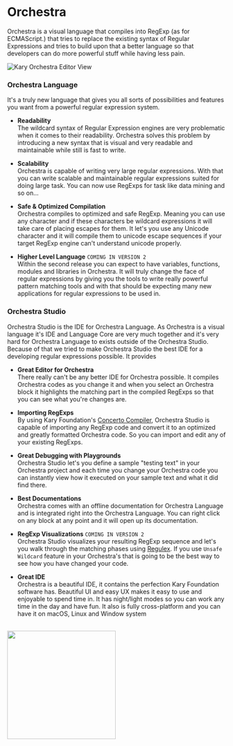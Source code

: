 # Orchestra
Orchestra is a visual language that compiles into RegExp (as for ECMAScript.) that tries to replace the existing syntax of Regular Expressions and tries to build upon that a better language so that developers can do more powerful stuff while having less pain.

![Kary Orchestra Editor View](https://cloud.githubusercontent.com/assets/2157285/18604069/2f72743e-7c8d-11e6-90a0-7aebc5555faf.png)


### Orchestra Language
It's a truly new language that gives you all sorts of possibilities and features you want from a powerful regular expression system.

- __Readability__<br> The wildcard syntax of Regular Expression engines are very problematic when it comes to their readability. Orchestra solves this problem by introducing a new syntax that is visual and very readable and maintainable while still is fast to write.

- __Scalability__<br> Orchestra is capable of writing very large regular expressions. With that you can write scalable and maintainable regular expressions suited for doing large task. You can now use RegExps for task like data mining and so on...

- __Safe & Optimized Compilation__<br> Orchestra compiles to optimized and safe RegExp. Meaning you can use any character and if these characters be wildcard expressions it will take care of placing escapes for them. It let's you use any Unicode character and it will compile them to unicode escape sequences if your target RegExp engine can't understand unicode properly. 

- __Higher Level Language__ `COMING IN VERSION 2`<br> Within the second release you can expect to have variables, functions, modules and libraries in Orchestra. It will truly change the face of regular expressions by giving you the tools to write really powerful pattern matching tools and with that should be expecting many new applications for regular expressions to be used in.

### Orchestra Studio
Orchestra Studio is the IDE for Orchestra Language. As Orchestra is a visual language it's IDE and Language Core are very much together and it's very hard for Orchestra Language to exists outside of the Orchestra Studio. Because of that we tried to make Orchestra Studio the best IDE for a developing regular expressions possible. It provides

- __Great Editor for Orchestra__<br>There really can't be any better IDE for Orchestra possible. It compiles Orchestra codes as you change it and when you select an Orchestra block it highlights the matching part in the compiled RegExps so that you can see what you're changes are.

- __Importing RegExps__<br>By using Kary Foundation's [Concerto Compiler](https://github.com/karyfoundation/concerto), Orchestra Studio is capable of importing any RegExp code and convert it to an optimized and greatly formatted Orchestra code. So you can import and edit any of your existing RegExps.

- __Great Debugging with Playgrounds__<br>Orchestra Studio let's you define a sample "testing text" in your Orchestra project and each time you change your Orchestra code you can instantly view how it executed on your sample text and what it did find there.

- __Best Documentations__<br> Orchestra comes with an offline documentation for Orchestra Language and is integrated right into the Orchestra Language. You can right click on any block at any point and it will open up its documentation.

- __RegExp Visualizations__ `COMING IN VERSION 2`<br>Orchestra Studio visualizes your resulting RegExp sequence and let's you walk through the matching phases using [Regulex](https://jex.im/regulex/#!embed=false&flags=&re=%5E(a%7Cb)*%3F%24). If you use `Unsafe Wildcard` feature in your Orchestra's that is going to be the best way to see how you have changed your code.

- __Great IDE__<br> Orchestra is a beautiful IDE, it contains the perfection Kary Foundation software has. Beautiful UI and easy UX makes it easy to use and enjoyable to spend time in. It has night/light modes so you can work any time in the day and have fun. It also is fully cross-platform and you can have it on macOS, Linux and Window system

<br />
<a href="http://www.karyfoundation.org/">
    <img src="http://www.karyfoundation.org/foundation/logo/github-full-horse.png" width="250"/>
</a>
